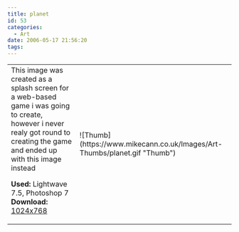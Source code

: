```yaml
---
title: planet
id: 53
categories:
  - Art
date: 2006-05-17 21:56:20
tags:
---
```


<table width="100%" cellspacing="0" cellpadding="0" border="0">
<tr>
<td>This image was created as a splash screen for a web-based game i was going to create, however i never realy got round to creating the game and ended up with this image instead

<span style="font-weight: bold">Used:</span> Lightwave 7.5, Photoshop 7
<span style="font-weight: bold">Download:</span> [1024x768](https://www.mikecann.co.uk/Images/Art-Full/planet.jpg)</td>
<td>![Thumb](https://www.mikecann.co.uk/Images/Art-Thumbs/planet.gif "Thumb")</td>
</tr>
</table>